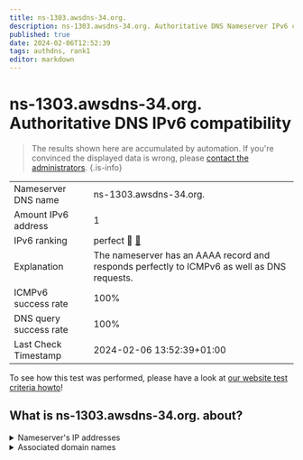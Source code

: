 ```yaml
---
title: ns-1303.awsdns-34.org.
description: ns-1303.awsdns-34.org. Authoritative DNS Nameserver IPv6 compatibility
published: true
date: 2024-02-06T12:52:39
tags: authdns, rank1
editor: markdown
---
```


# ns-1303.awsdns-34.org. Authoritative DNS IPv6 compatibility

> The results shown here are accumulated by automation. If you're convinced the displayed data is wrong, please [contact the administrators](/howto/chat). 
{.is-info}




|   |   |
| - | - |
| Nameserver DNS name | ns-1303.awsdns-34.org.
| Amount IPv6 address | 1
| IPv6 ranking | perfect :1st_place_medal: [🔗](/howto/ranking) |
| Explanation | The nameserver has an AAAA record and responds perfectly to ICMPv6 as well as DNS requests. |
| ICMPv6 success rate | 100%|
| DNS query success rate | 100% |
| Last Check Timestamp | 2024-02-06 13:52:39+01:00 |

To see how this test was performed, please have a look at [our website test criteria howto](/howto/testcriteria/authdns)!


## What is ns-1303.awsdns-34.org. about?




<details>
<summary>Nameserver's IP addresses</summary>

2600:9000:5305:1700::1

</details>



<details>
<summary>Associated domain names</summary>

soundcloud.com

</details>
